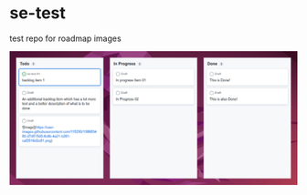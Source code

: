 # se-test
test repo for roadmap images

<!-- roadmap starts -->

![roadmap graphic](./roadmap.png)
<!-- roadmap ends -->
